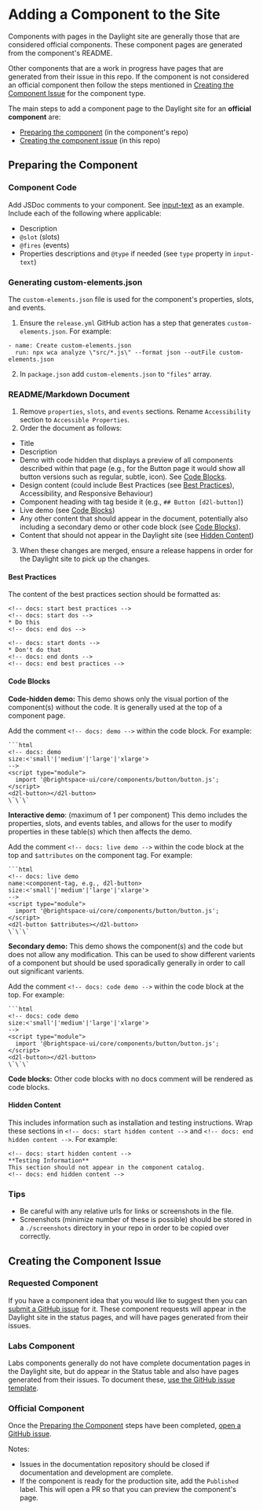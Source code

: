 # Adding a Component to the Site

Components with pages in the Daylight site are generally those that are considered official components. These component pages are generated from the component's README.

Other components that are a work in progress have pages that are generated from their issue in this repo. If the component is not considered an official component then follow the steps mentioned in [Creating the Component Issue](#creating-the-component-issue) for the component type.

The main steps to add a component page to the Daylight site for an **official component** are:
- [Preparing the component](#preparing-the-component) (in the component's repo)
- [Creating the component issue](#creating-the-component-issue) (in this repo)

## Preparing the Component

### Component Code

Add JSDoc comments to your component. See [input-text](https://github.com/BrightspaceUI/core/blob/master/components/inputs/input-text.js) as an example. Include each of the following where applicable:
- Description
- `@slot` (slots)
- `@fires` (events)
- Properties descriptions and `@type` if needed (see `type` property in `input-text`)

### Generating custom-elements.json

The `custom-elements.json` file is used for the component's properties, slots, and events.

1. Ensure the `release.yml` GitHub action has a step that generates `custom-elements.json`. For example:
```
- name: Create custom-elements.json
  run: npx wca analyze \"src/*.js\" --format json --outFile custom-elements.json
```
2. In `package.json` add `custom-elements.json` to `"files"` array.

### README/Markdown Document

1. Remove `properties`, `slots`, and `events` sections. Rename `Accessibility` section to `Accessible Properties`.
2. Order the document as follows:
- Title
- Description
- Demo with code hidden that displays a preview of all components described within that page (e.g., for the Button page it would show all button versions such as regular, subtle, icon). See [Code Blocks](#code-blocks).
- Design content (could include Best Practices (see [Best Practices](#best-practices)), Accessibility, and Responsive Behaviour)
- Component heading with tag beside it (e.g., `## Button [d2l-button]`)
- Live demo (see [Code Blocks](#code-blocks))
- Any other content that should appear in the document, potentially also including a secondary demo or other code block (see [Code Blocks](#code-blocks)).
- Content that should not appear in the Daylight site (see [Hidden Content](#hidden-content))
3. When these changes are merged, ensure a release happens in order for the Daylight site to pick up the changes.

#### Best Practices

The content of the best practices section should be formatted as:
```
<!-- docs: start best practices -->
<!-- docs: start dos -->
* Do this
<!-- docs: end dos -->

<!-- docs: start donts -->
* Don't do that
<!-- docs: end donts -->
<!-- docs: end best practices -->
```

#### Code Blocks

**Code-hidden demo:** This demo shows only the visual portion of the component(s) without the code. It is generally used at the top of a component page.

Add the comment `<!-- docs: demo -->` within the code block. For example:
```
```html
<!-- docs: demo
size:<'small'|'medium'|'large'|'xlarge'>
-->
<script type="module">
  import '@brightspace-ui/core/components/button/button.js';
</script>
<d2l-button></d2l-button>
\`\`\`
```

**Interactive demo**: (maximum of 1 per component) This demo includes the properties, slots, and events tables, and allows for the user to modify properties in these table(s) which then affects the demo.

Add the comment `<!-- docs: live demo -->` within the code block at the top and `$attributes` on the component tag. For example:
```
```html
<!-- docs: live demo
name:<component-tag, e.g., d2l-button>
size:<'small'|'medium'|'large'|'xlarge'>
-->
<script type="module">
  import '@brightspace-ui/core/components/button/button.js';
</script>
<d2l-button $attributes></d2l-button>
\`\`\`
```

**Secondary demo:** This demo shows the component(s) and the code but does not allow any modification. This can be used to show different varients of a component but should be used sporadically generally in order to call out significant varients.

Add the comment `<!-- docs: code demo -->` within the code block at the top. For example:
```
```html
<!-- docs: code demo
size:<'small'|'medium'|'large'|'xlarge'>
-->
<script type="module">
  import '@brightspace-ui/core/components/button/button.js';
</script>
<d2l-button></d2l-button>
\`\`\`
```

**Code blocks:** Other code blocks with no docs comment will be rendered as code blocks.

#### Hidden Content

This includes information such as installation and testing instructions. Wrap these sections in `<!-- docs: start hidden content -->` and `<!-- docs: end hidden content -->`. For example:

```
<!-- docs: start hidden content -->
**Testing Information**
This section should not appear in the component catalog.
<!-- docs: end hidden content -->
```

### Tips

- Be careful with any relative urls for links or screenshots in the file.
- Screenshots (minimize number of these is possible) should be stored in a `./screenshots` directory in your repo in order to be copied over correctly.

## Creating the Component Issue

### Requested Component

If you have a component idea that you would like to suggest then you can [submit a GitHub issue](https://github.com/BrightspaceUI/documentation/issues/new?assignees=&labels=Requested+Component&template=component-request.md&title=%3CComponent+Name%3E) for it. These component requests will appear in the Daylight site in the status pages, and will have pages generated from their issues.

### Labs Component

Labs components generally do not have complete documentation pages in the Daylight site, but do appear in the Status table and also have pages generated from their issues. To document these, [use the GitHub issue template](https://github.com/BrightspaceUI/documentation/issues/new?assignees=&labels=Labs+Component&template=component-in-progress.md&title=%3CComponent+Name%3E).

### Official Component

Once the [Preparing the Component](#preparing-the-component) steps have been completed, [open a GitHub issue](https://github.com/BrightspaceUI/documentation/issues/new?assignees=&labels=Official+Component&template=component-documented.md&title=%3CComponent+Name%3E).

Notes:
- Issues in the documentation repository should be closed if documentation and development are complete.
- If the component is ready for the production site, add the `Published` label. This will open a PR so that you can preview the component's page.
